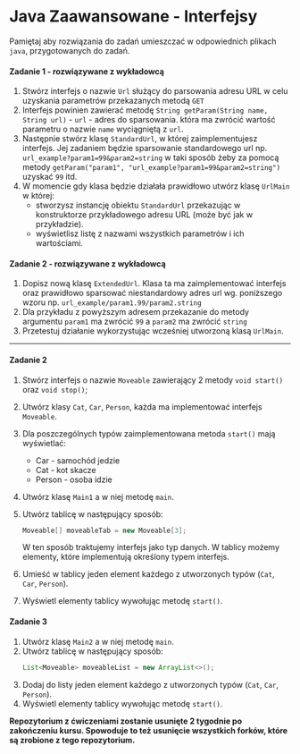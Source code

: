 #  Java Zaawansowane - Interfejsy
Pamiętaj aby rozwiązania do zadań umieszczać w odpowiednich plikach `java`, przygotowanych do zadań.


#### Zadanie 1 - rozwiązywane z wykładowcą

1. Stwórz interfejs o nazwie `Url` służący do parsowania adresu URL w celu uzyskania parametrów przekazanych metodą `GET`
2. Interfejs powinien zawierać metodę `String getParam(String name, String url)` - `url` - adres do sparsowania.
   która ma zwrócić wartość parametru o nazwie `name` wyciągniętą z `url`.
3. Następnie stwórz klasę `StandardUrl`, w której zaimplementujesz interfejs.
   Jej zadaniem będzie sparsowanie standardowego url np. `url_example?param1=99&param2=string` w taki sposób żeby za pomocą metody
   `getParam("param1", "url_example?param1=99&param2=string")` uzyskać `99` itd.
4. W momencie gdy klasa będzie działała prawidłowo utwórz klasę `UrlMain` w której:
    * stworzysz instancję obiektu `StandardUrl` przekazując w konstruktorze przykładowego adresu URL (może być jak w przykładzie).
    * wyświetlisz listę z nazwami wszystkich parametrów i ich wartościami.
    
#### Zadanie 2 - rozwiązywane z wykładowcą

1. Dopisz nową klasę `ExtendedUrl`. Klasa ta ma zaimplementować interfejs oraz prawidłowo sparsować
 niestandardowy adres url wg. poniższego wzoru np. `url_example/param1.99/param2.string`
2. Dla przykładu z powyższym adresem przekazanie do metody argumentu `param1` ma zwrócić `99` a `param2` ma zwrócić `string`
3. Przetestuj działanie wykorzystując wcześniej utworzoną klasą `UrlMain`.
    
-----------------------------------------------------------------------------

#### Zadanie 2

1. Stwórz interfejs o nazwie `Moveable` zawierający 2 metody `void start()` oraz `void stop()`;
2. Utwórz klasy `Cat`, `Car`, `Person`, każda ma implementować interfejs `Moveable`.
3. Dla poszczególnych typów zaimplementowana metoda `start()` mają wyświetlać:
    * Car - samochód jedzie
    * Cat - kot skacze
    * Person - osoba idzie
3. Utwórz klasę `Main1` a w niej metodę `main`.
4. Utwórz tablicę w następujący sposób:
    ````java
    Moveable[] moveableTab = new Moveable[3];
    ````
    W ten sposób traktujemy interfejs jako typ danych. W tablicy możemy elementy, które implementują określony typem interfejs.

5. Umieść w tablicy jeden element każdego z utworzonych typów (`Cat`, `Car`, `Person`).
6. Wyświetl elementy tablicy wywołując metodę `start()`.

#### Zadanie 3

1. Utwórz klasę `Main2` a w niej metodę `main`.
2. Utwórz tablicę w następujący sposób:
    ````java
    List<Moveable> moveableList = new ArrayList<>();
    ````
3. Dodaj do listy jeden element każdego z utworzonych typów (`Cat`, `Car`, `Person`).
4. Wyświetl elementy tablicy wywołując metodę `start()`.

**Repozytorium z ćwiczeniami zostanie usunięte 2 tygodnie po zakończeniu kursu. Spowoduje to też usunięcie wszystkich forków, które są zrobione z tego repozytorium.**
